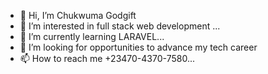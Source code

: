 - 👋 Hi, I’m Chukwuma Godgift
- 👀 I’m interested in full stack web development ...
- 🌱 I’m currently learning LARAVEL...
- 💞️ I’m looking for opportunities to advance my tech career
- 📫 How to reach me +23470-4370-7580...

<!---
Iamlyongift/Iamlyongift is a ✨ special ✨ repository because its `README.md` (this file) appears on your GitHub profile.
You can click the Preview link to take a look at your changes.
--->
